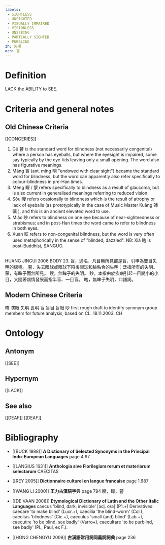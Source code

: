 ```yaml
---
labels: 
 - SIGHTLESS
 - UNSIGHTED
 - VISUALLY IMPAIRED
 - VISIONLESS
 - UNSEEING
 - PARTIALLY SIGHTED
 - PURBLIND
zh: 失明
och: 盲
---
```


# Definition
LACK the ABILITY to SEE.
# Criteria and general notes
## Old Chinese Criteria
[[CONGERIES]]
1. Gǔ 瞽 is the standard word for blindness (not necessarily congenital) where a person has eyeballs, but where the eyesight is impaired, some say typically by the eye-lids leaving only a small opening. The word also has figurative meanings.
2. Máng 盲 (ant. míng 明 "endowed with clear sight") became the standard word for blindness, but the word can apparently also refer specifically to colour-blindness in pre-Han times.
3. Méng 矇 / 蒙 refers specifically to blindness as a result of glaucoma, but is also current in generalised meanings referring to reduced vision.
4. Sǒu 瞍 refers ocasionally to blindness which is the result of atrophy or lack of eyeballs (as prototypically in the case of Music Master Kuàng 師曠 ), and this is an ancient elevated word to use.
5. Miǎo 眇 refers to blindness on one eye because of near-sightnedness or strabismus; and in post-Han times the word came to refer to blindness in both eyes.
6. Xuàn 眩 refers to non-congenital blindness, but the word is very often used metaphorically in the sense of "blinded, dazzled".
NB: Xiá 瞎 is post-Buddhist, SANGUO.
## 
HUANG JINGUI 2006
BODY 23.
盲，通名，凡目無所見都是盲，引申為雙目失明的總稱。
瞽，失去眼球或眼球下陷後眼球和臉粘合的失明；泛指所有的失明。
蒙，有眸子而無所見。
瞍，無眸子的失明。
眇，本指由於疾病引起一目變小的小目，又隨著病情發展而指半盲、一目盲。
瞎，無眸子失明，口語詞。
## Modern Chinese Criteria
瞎
瞎眼
失明
喪明
盲
盲目
盲眼
眇
first rough draft to identify synonym group members for future analysis, based on CL. 18.11.2003. CH
# Ontology

## Antonym
[[SEE]]
## Hypernym
[[LACK]]
## See also
[[DEAF]]
[[DEAF]]
# Bibliography
- [[BUCK 1988]]
**A Dictionary of Selected Synonyms in the Principal Indo-European Languages** page 4.97

- [[LANGIUS 1631]]
**Anthologia sive Florilegium rerum et materiarum selectarum** 
CAECITAS
- [[REY 2005]]
**Dictionnaire culturel en langue francaise** page 1.687

- [[WANG LI 2000]]
**王力古漢語字典** page 794
瞍，矇，瞽
- [[DE VAAN 2008]]
**Etymological Dictionary of Latin and the Other Italic Languages** 
caecus 'blind, dark, invisible' [adj. o/a] (P1.+)
Derivatives: caecare 'to make blind' (Lucr.+), caecilia 'the blind-worm' (Col.),
caecitas 'blindness' (Cic.+), caeculus 'small (and) blind' (Lab.+), caecutire 'to be
blind, see badly' (Varro+), caecultare 'to be purblind, see badly' (PI., Paul, ex F.).
- [[HONG CHENGYU 2009]]
**古漢語常用詞同義詞詞典** page 236
